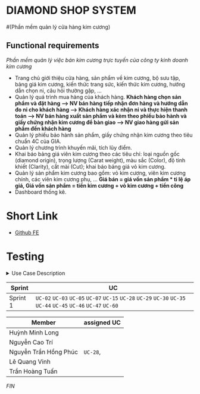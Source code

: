 # **DIAMOND SHOP SYSTEM** 
#(Phần mềm quản lý cửa hàng kim cương)
## Functional requirements

_Phần mềm quản lý việc bán kim cương trực tuyến của công ty kinh doanh kim cương_
 - Trang chủ giới thiệu cửa hàng, sản phẩm về kim cương, bộ sưu tập, bảng giá kim cương, kiến thức trang sức, kiến thức kim cương, hướng dẫn chọn ni, câu hỏi thường gặp, …
 - Quản lý quá trình mua hàng của khách hàng.
   **Khách hàng chọn sản phẩm và đặt hàng --> NV bán hàng tiếp nhận đơn hàng và hướng dẫn đo ni cho khách hàng --> Khách hàng xác nhận ni và thực hiện thanh toán --> NV bán hàng xuất sản phẩm và kèm theo phiếu bảo hành và giấy chứng nhận kim cương để bàn giao --> NV giao hàng gửi sản phẩm đến khách hàng**
 - Quản lý phiếu bảo hành sản phẩm, giấy chứng nhận kim cương theo tiêu chuẩn 4C của GIA.
 - Quản lý chương trình khuyến mãi, tích lũy điểm.
 - Khai báo bảng giá viên kim cương theo các tiêu chí: loại nguồn gốc (diamond origin), trọng lượng (Carat weight), màu sắc (Color), độ tinh khiết (Clarity), cắt mài (Cut); khai báo bảng giá vỏ kim cương.
 - Quản lý sản phẩm kim cương bao gồm: vỏ kim cương, viên kim cương chính, các viên kim cương phụ, ...
   **Giá bán = giá vốn sản phẩm * tỉ lệ áp giá, Giá vốn sản phẩm = tiền kim cương + vỏ kim cương + tiền công**
 - Dashboard thống kê.

# Short Link
- [Github FE](https://github.com/devnguyen0111/SWP391-DiamondShopSystem)

# Testing
<details>
<summary>Use Case Description</summary>

| ID     | Use Case                                 | Actors       | Use Case Description                                                   |
| ------ | ---------------------------------------- | ------------ | ---------------------------------------------------------------------- |
| `UC-01`  | Browse diamond product                   | Guest        | Guests can browse available diamond products without logging in.       |
| `UC-02`  | View detailed product description        | Guest        | Guests can see detailed information about a specific product.          |
| `UC-03` | Register an account                      | Guest        | The system enables guests to create a new user account.                |
| `UC-04`  | Logout                                   | Customer     | Customers can log out of the system.                                   |
| `UC-05`  | Login                                    | Customer     | Customers can log in to the system.                                    |
| `UC-06`  | View Homepage                            | Customer     | Customers can access the homepage.                                     |
| `UC-07`  | Browse diamond product                   | Customer     | Customers can browse available diamond products.                       |
| `UC-08`  | View detailed product description        | Customer     | Customers can see detailed information about a specific product.       |
| `UC-09`  | View collections                         | Customer     | Customers can view different collections of diamonds and jewelry.      |
| `UC-10`  | View Feedback                            | Customer     | Customers can check feedback from other users.                         |
| `UC-11`  | View educational resources               | Customer     | Customers can access educational materials related to diamonds.        |
| `UC-12`  | View FAQs                                | Customer     | Customers can read frequently asked questions.                         |
| `UC-13`  | View store location                      | Customer     | Customers can find the physical store locations.                       |
| `UC-14`  | View designer list                       | Customer     | Customers can see the list of designers.                               |
| `UC-15`  | Update profile                           | Customer     | Customers can update their user information.                           |
| `UC-16`  | Manage profile                           | Customer     | Customers can manage their profile details.                            |
| `UC-17`  | Cancel order                             | Customer     | Customers can cancel an existing order.                                |
| `UC-18`  | Update order                             | Customer     | Customers can modify an existing order.                                |
| `UC-19`  | Add to cart                              | Customer     | Customers can add a product to the shopping cart.                      |
| `UC-20`  | Update cart                              | Customer     | Customers can update items in the shopping cart.                       |
| `UC-21`  | Delete cart                              | Customer     | Customers can remove items from the shopping cart.                     |
| `UC-22`  | View cart                                | Customer     | Customers can view items in the shopping cart.                         |
| `UC-23`  | Add to wishlist                          | Customer     | Customers can add a product to the wishlist.                           |
| `UC-24`  | Update wishlist                          | Customer     | Customers can modify items in the wishlist.                            |
| `UC-25`  | Remove wishlist item                     | Customer     | Customers can remove items from the wishlist.                          |
| `UC-26`  | View wishlist                            | Customer     | Customers can view items in the wishlist.                              |
| `UC-27`  | Confirm order's item info                | Customer     | Customers can confirm information of items before placing an order.    |
| `UC-28`  | Receive vouchers                         | Customer     | Customers can receive discount vouchers.                               |
| `UC-29`  | Proceed to payment                       | Customer     | Customers can make a payment for an order.                             |
| `UC-30`  | Track order status and shipment updates  | Customer     | Customers can track the status of an order and shipment updates.       |
| `UC-31`  | View orders history                      | Customer     | Customers can view the history of past orders.                         |
| `UC-32`  | View recently visited product            | Customer     | Customers can see a list of recently viewed products.                  |
| `UC-33`  | Review                                   | Customer     | Customers can submit a review for a product.                           |
| `UC-34`  | Choose shipping method                   | Customer     | Customers can select a shipping method for an order.                   |
| `UC-35`  | Choose payment method                    | Customer     | Customers can select a payment method for an order.                    |
| `UC-36`  | Assist customer                          | Sales Staff  | Sales staff can assist customers with their purchases.                 |
| `UC-37`  | View customer details                    | Sales Staff  | Sales staff can view detailed information of a customer.               |
| `UC-38`  | View assigned deliveries                 | Delivery Staff| Delivery staff can check deliveries assigned to them.                 |
| `UC-39`  | Update delivery status                   | Delivery Staff| Delivery staff can update the status of deliveries.                   |
| `UC-40`  | Send delivery status                     | Delivery Staff| Delivery staff can send status updates to customers.                  |
| `UC-41`  | View all customers                       | Manager      | Managers can view the list of all customers.                           |
| `UC-42`  | View all staff                           | Manager      | Managers can view the list of all staff members.                       |
| `UC-43`  | Manage staff account                     | Manager      | Managers can manage staff accounts and details.                        |
| `UC-44`  | View price                               | Manager      | Managers can check the price of products.                              |
| `UC-45`  | Set a price                              | Manager      | Managers can set the price for products.                               |
| `UC-46`  | Update price                             | Manager      | Managers can update the price of products.                             |
| `UC-47`  | Create a product                         | Manager      | Managers can create a new product in the system.                       |
| `UC-48`  | Manage a product                         | Manager      | Managers can manage existing products.                                 |
| `UC-49`  | Disable a product                        | Manager      | Managers can disable a product from being available.                   |
| `UC-50`  | Update information of a product          | Manager      | Managers can update details of a product.                              |
| `UC-51`  | Assign order                             | Manager      | Managers can assign orders to delivery staff.                          |
| `UC-52`  | Reject order                             | Manager      | Managers can reject a customer order.                                  |
| `UC-53`  | Approve order                            | Manager      | Managers can approve a customer order.                                 |
| `UC-54`  | Set discount rate                        | Manager      | Managers can set discount rates for products.                          |
| `UC-55`  | Manage order                             | Manager      | Managers can manage customer orders.                                   |
| `UC-56`  | View all orders                          | Manager      | Managers can view the list of all customer orders.                     |
| `UC-57`  | Upgrade customer loyalty level           | Manager      | Managers can upgrade the loyalty level of a customer.                  |
| `UC-58`  | View audit schedule                      | Manager      | Managers can view the schedule of system audits.                       |
| `UC-59`  | Print invoice                            | Admin        | Admins can generate and print an invoice for an order.                 |
| `UC-60`  | Print warranty card                      | Admin        | Admins can generate and print a warranty card.                         |
| `UC-61`  | Prepare custom invoice                   | Admin        | Admins can prepare a customized invoice.                               |
| `UC-62`  | Handle returns and exchanges             | Admin        | Admins can manage the process of returns and exchanges.                |
| `UC-63` | Manage customer review                   | Admin        | Admins can manage reviews submitted by customers.                      |
| `UC-64`  | Manage customer                          | Admin        | Admins can manage customer accounts and details.                       |
| `UC-65` | Disable a customer                       | Admin        | Admins can disable a customer account.                                 |
| `UC-66` | View a customer detail                   | Admin        | Admins can view detailed information of a customer.                    |

</details>
 
| Sprint | UC |
| --- | --- |
| Sprint 1 | `UC-02` `UC-03` `UC-05` `UC-07` `UC-15` `UC-28` `UC-29` `UC-30` `UC-35` `UC-44` `UC-45` `UC-46` `UC-47` `UC-60`  |

| Member | assigned UC |
| --- | --- |
| Huỳnh Minh Long |  |
| Nguyễn Cao Trí |  |
| Nguyễn Trần Hồng Phúc |  `UC-28`, |
| Lê Quang Vinh |  |
| Trần Hoàng Tuấn |  |


_FIN_
